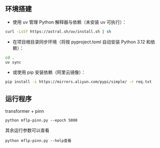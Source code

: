 ## 环境搭建

- 使用 uv 管理 Python 解释器与依赖（未安装 uv 可执行）：
```bash
curl -LsSf https://astral.sh/uv/install.sh | sh
```

- 在项目根目录同步环境（将按 pyproject.toml 自动安装 Python 3.12 和依赖）：
```bash
cd .
uv sync
```

- 或使用 pip 安装依赖（阿里云镜像）：
```bash
pip install -i https://mirrors.aliyun.com/pypi/simple/ -r req.txt
```

## 运行程序

transformer + pinn
```
python mflp-pinn.py --epoch 5000
```

其余运行参数可以查看
```
python mflp-pinn.py --help查看
```